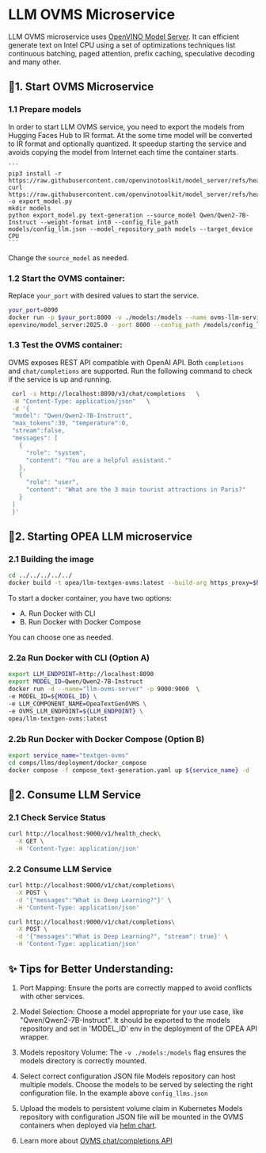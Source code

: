 # LLM OVMS Microservice

LLM OVMS microservice uses [OpenVINO Model Server](https://github.com/openvinotoolkit/model_server). It can efficient generate text on Intel CPU using a set of optimizations techniques list continuous batching, paged attention, prefix caching, speculative decoding and many other.

## 🚀1. Start OVMS Microservice

### 1.1 Prepare models

In order to start LLM OVMS service, you need to export the models from Hugging Faces Hub to IR format. At the some time model will be converted to IR format and optionally quantized. It speedup starting the service and avoids copying the model from Internet each time the container starts.

    ```
    pip3 install -r https://raw.githubusercontent.com/openvinotoolkit/model_server/refs/heads/releases/2025/0/demos/common/export_models/requirements.txt
    curl https://raw.githubusercontent.com/openvinotoolkit/model_server/refs/heads/releases/2025/0/demos/common/export_models/export_model.py -o export_model.py
    mkdir models
    python export_model.py text-generation --source_model Qwen/Qwen2-7B-Instruct --weight-format int8 --config_file_path models/config_llm.json --model_repository_path models --target_device CPU
    ```

Change the `source_model` as needed.

### 1.2 **Start the OVMS container**:

Replace `your_port` with desired values to start the service.

```bash
your_port=8090
docker run -p $your_port:8000 -v ./models:/models --name ovms-llm-serving \
openvino/model_server:2025.0 --port 8000 --config_path /models/config_llm.json
```

### 1.3 **Test the OVMS container**:

OVMS exposes REST API compatible with OpenAI API. Both `completions` and `chat/completions` are supported.
Run the following command to check if the service is up and running.

```bash
 curl -s http://localhost:8090/v3/chat/completions   \
 -H "Content-Type: application/json"   \
 -d '{
 "model": "Qwen/Qwen2-7B-Instruct",
 "max_tokens":30, "temperature":0,
 "stream":false,
 "messages": [
   {
     "role": "system",
     "content": "You are a helpful assistant."
   },
   {
     "role": "user",
     "content": "What are the 3 main tourist attractions in Paris?"
   }
 ]
 }'
```

## 🚀2. Starting OPEA LLM microservice

### 2.1 Building the image

```bash
cd ../../../../../
docker build -t opea/llm-textgen-ovms:latest --build-arg https_proxy=$https_proxy --build-arg http_proxy=$http_proxy -f comps/llms/src/text-generation/Dockerfile .
```

To start a docker container, you have two options:

- A. Run Docker with CLI
- B. Run Docker with Docker Compose

You can choose one as needed.

### 2.2a Run Docker with CLI (Option A)

```bash
export LLM_ENDPOINT=http://localhost:8090
export MODEL_ID=Qwen/Qwen2-7B-Instruct
docker run -d --name="llm-ovms-server" -p 9000:9000  \
-e MODEL_ID=${MODEL_ID} \
-e LLM_COMPONENT_NAME=OpeaTextGenOVMS \
-e OVMS_LLM_ENDPOINT=${LLM_ENDPOINT} \
opea/llm-textgen-ovms:latest
```

### 2.2b Run Docker with Docker Compose (Option B)

```bash
export service_name="textgen-ovms"
cd comps/llms/deployment/docker_compose
docker compose -f compose_text-generation.yaml up ${service_name} -d
```

## 🚀2. Consume LLM Service

### 2.1 Check Service Status

```bash
curl http://localhost:9000/v1/health_check\
  -X GET \
  -H 'Content-Type: application/json'
```

### 2.2 Consume LLM Service

```bash
curl http://localhost:9000/v1/chat/completions\
  -X POST \
  -d '{"messages":"What is Deep Learning?"}' \
  -H 'Content-Type: application/json'
```

```bash
curl http://localhost:9000/v1/chat/completions\
  -X POST \
  -d '{"messages":"What is Deep Learning?", "stream": true}' \
  -H 'Content-Type: application/json'
```


## ✨ Tips for Better Understanding:

1. Port Mapping:
   Ensure the ports are correctly mapped to avoid conflicts with other services.

2. Model Selection:
   Choose a model appropriate for your use case, like "Qwen/Qwen2-7B-Instruct".
   It should be exported to the models repository and set in 'MODEL_ID' env in the deployment of the OPEA API wrapper.

3. Models repository Volume:
   The `-v ./models:/models` flag ensures the models directory is correctly mounted.

4. Select correct configuration JSON file
   Models repository can host multiple models. Choose the models to be served by selecting the right configuration file.
   In the example above `config_llms.json`

5. Upload the models to persistent volume claim in Kubernetes
   Models repository with configuration JSON file will be mounted in the OVMS containers when deployed via [helm chart](../../../third_parties/ovms/deployment/kubernetes/README.md).

6. Learn more about [OVMS chat/completions API](https://docs.openvino.ai/2025/model-server/ovms_docs_rest_api_chat.html)